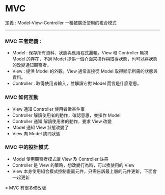 # MVC

定義 : Model-View-Controller 一種被廣泛使用的複合模式

---

### MVC 三者定義 : 
- Model : 保存所有資料、狀態與應用程式邏輯。View 和 Controller 無視 Model 的存在，不過 Model
提供一個介面來操作與取得狀態，也可以將狀態的改變通知觀察者。
- View : 提供 Model 的外觀。View 通常直接從 Model 取得顯示所需的狀態與資料。
- Controller : 取得使用者輸入，並解讀它對 Model 而言是什麼意思。

### MVC 如何互動
- View 通知 Controller 使用者做某件事
- Controller 解讀使用者的動作，確認意思，並操作 Model
- Controller 通知 解讀使用者的動作，要求 View 改變
- Model 通知 View 狀態改變了
- View 向 Model 詢問狀態

### MVC 中的設計模式
- Model 使用觀察者模式讓 View 及 Controller 註冊
- Controller 是 View 的策略，想改變行為時，可以換使用的 View
- View 本身使用組合模式控制畫面元件，只需告訴最上層的元件更新，下面會一起更新

※ MVC 有很多修改版